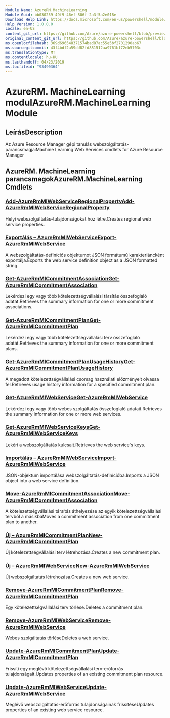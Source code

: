 ```yaml
---
Module Name: AzureRM.MachineLearning
Module Guid: bb030259-49f9-46ef-806f-2a3f5a2e018e
Download Help Link: https://docs.microsoft.com/en-us/powershell/module/azurerm.machinelearning
Help Version: 1.0.0.0
Locale: en-US
content_git_url: https://github.com/Azure/azure-powershell/blob/preview/src/ResourceManager/MachineLearning/Commands.MachineLearning/help/AzureRM.MachineLearning.md
original_content_git_url: https://github.com/Azure/azure-powershell/blob/preview/src/ResourceManager/MachineLearning/Commands.MachineLearning/help/AzureRM.MachineLearning.md
ms.openlocfilehash: 369d696548371574bad87ac55e5bf2701290ab67
ms.sourcegitcommit: 43f4bdf2a59dd82fd881512aa9761bf72eb5703c
ms.translationtype: MT
ms.contentlocale: hu-HU
ms.lasthandoff: 04/23/2019
ms.locfileid: "93490364"
---
```

# <span data-ttu-id="6faa2-101">AzureRM. MachineLearning modul</span><span class="sxs-lookup"><span data-stu-id="6faa2-101">AzureRM.MachineLearning Module</span></span>
## <span data-ttu-id="6faa2-102">Leírás</span><span class="sxs-lookup"><span data-stu-id="6faa2-102">Description</span></span>
<span data-ttu-id="6faa2-103">Az Azure Resource Manager gépi tanulás webszolgáltatás-parancsmagjai</span><span class="sxs-lookup"><span data-stu-id="6faa2-103">Machine Learning Web Services cmdlets for Azure Resource Manager</span></span>

## <span data-ttu-id="6faa2-104">AzureRM. MachineLearning parancsmagok</span><span class="sxs-lookup"><span data-stu-id="6faa2-104">AzureRM.MachineLearning Cmdlets</span></span>
### [<span data-ttu-id="6faa2-105">Add-AzureRmMlWebServiceRegionalProperty</span><span class="sxs-lookup"><span data-stu-id="6faa2-105">Add-AzureRmMlWebServiceRegionalProperty</span></span>](Add-AzureRmMlWebServiceRegionalProperty.md)
<span data-ttu-id="6faa2-106">Helyi webszolgáltatás-tulajdonságokat hoz létre.</span><span class="sxs-lookup"><span data-stu-id="6faa2-106">Creates regional web service properties.</span></span>

### [<span data-ttu-id="6faa2-107">Exportálás – AzureRmMlWebService</span><span class="sxs-lookup"><span data-stu-id="6faa2-107">Export-AzureRmMlWebService</span></span>](Export-AzureRmMlWebService.md)
<span data-ttu-id="6faa2-108">A webszolgáltatás-definíciós objektumot JSON formátumú karakterláncként exportálja.</span><span class="sxs-lookup"><span data-stu-id="6faa2-108">Exports the web service definition object as a JSON formatted string.</span></span>

### [<span data-ttu-id="6faa2-109">Get-AzureRmMlCommitmentAssociation</span><span class="sxs-lookup"><span data-stu-id="6faa2-109">Get-AzureRmMlCommitmentAssociation</span></span>](Get-AzureRmMlCommitmentAssociation.md)
<span data-ttu-id="6faa2-110">Lekérdezi egy vagy több kötelezettségvállalási társítás összefoglaló adatát.</span><span class="sxs-lookup"><span data-stu-id="6faa2-110">Retrieves the summary information for one or more commitment associations.</span></span>

### [<span data-ttu-id="6faa2-111">Get-AzureRmMlCommitmentPlan</span><span class="sxs-lookup"><span data-stu-id="6faa2-111">Get-AzureRmMlCommitmentPlan</span></span>](Get-AzureRmMlCommitmentPlan.md)
<span data-ttu-id="6faa2-112">Lekérdezi egy vagy több kötelezettségvállalási terv összefoglaló adatát.</span><span class="sxs-lookup"><span data-stu-id="6faa2-112">Retrieves the summary information for one or more commitment plans.</span></span>

### [<span data-ttu-id="6faa2-113">Get-AzureRmMlCommitmentPlanUsageHistory</span><span class="sxs-lookup"><span data-stu-id="6faa2-113">Get-AzureRmMlCommitmentPlanUsageHistory</span></span>](Get-AzureRmMlCommitmentPlanUsageHistory.md)
<span data-ttu-id="6faa2-114">A megadott kötelezettségvállalási csomag használati előzményeit olvassa fel.</span><span class="sxs-lookup"><span data-stu-id="6faa2-114">Retrieves usage history information for a specified commitment plan.</span></span>

### [<span data-ttu-id="6faa2-115">Get-AzureRmMlWebService</span><span class="sxs-lookup"><span data-stu-id="6faa2-115">Get-AzureRmMlWebService</span></span>](Get-AzureRmMlWebService.md)
<span data-ttu-id="6faa2-116">Lekérdezi egy vagy több webes szolgáltatás összefoglaló adatait.</span><span class="sxs-lookup"><span data-stu-id="6faa2-116">Retrieves the summary information for one or more web services.</span></span>

### [<span data-ttu-id="6faa2-117">Get-AzureRmMlWebServiceKeys</span><span class="sxs-lookup"><span data-stu-id="6faa2-117">Get-AzureRmMlWebServiceKeys</span></span>](Get-AzureRmMlWebServiceKeys.md)
<span data-ttu-id="6faa2-118">Lekéri a webszolgáltatás kulcsait.</span><span class="sxs-lookup"><span data-stu-id="6faa2-118">Retrieves the web service's keys.</span></span>

### [<span data-ttu-id="6faa2-119">Importálás – AzureRmMlWebService</span><span class="sxs-lookup"><span data-stu-id="6faa2-119">Import-AzureRmMlWebService</span></span>](Import-AzureRmMlWebService.md)
<span data-ttu-id="6faa2-120">JSON-objektum importálása webszolgáltatás-definícióba.</span><span class="sxs-lookup"><span data-stu-id="6faa2-120">Imports a JSON object into a web service definition.</span></span>

### [<span data-ttu-id="6faa2-121">Move-AzureRmMlCommitmentAssociation</span><span class="sxs-lookup"><span data-stu-id="6faa2-121">Move-AzureRmMlCommitmentAssociation</span></span>](Move-AzureRmMlCommitmentAssociation.md)
<span data-ttu-id="6faa2-122">A kötelezettségvállalási társítás áthelyezése az egyik kötelezettségvállalási tervből a másikba</span><span class="sxs-lookup"><span data-stu-id="6faa2-122">Moves a commitment association from one commitment plan to another.</span></span>

### [<span data-ttu-id="6faa2-123">Új – AzureRmMlCommitmentPlan</span><span class="sxs-lookup"><span data-stu-id="6faa2-123">New-AzureRmMlCommitmentPlan</span></span>](New-AzureRmMlCommitmentPlan.md)
<span data-ttu-id="6faa2-124">Új kötelezettségvállalási terv létrehozása.</span><span class="sxs-lookup"><span data-stu-id="6faa2-124">Creates a new commitment plan.</span></span>

### [<span data-ttu-id="6faa2-125">Új – AzureRmMlWebService</span><span class="sxs-lookup"><span data-stu-id="6faa2-125">New-AzureRmMlWebService</span></span>](New-AzureRmMlWebService.md)
<span data-ttu-id="6faa2-126">Új webszolgáltatás létrehozása.</span><span class="sxs-lookup"><span data-stu-id="6faa2-126">Creates a new web service.</span></span>

### [<span data-ttu-id="6faa2-127">Remove-AzureRmMlCommitmentPlan</span><span class="sxs-lookup"><span data-stu-id="6faa2-127">Remove-AzureRmMlCommitmentPlan</span></span>](Remove-AzureRmMlCommitmentPlan.md)
<span data-ttu-id="6faa2-128">Egy kötelezettségvállalási terv törlése.</span><span class="sxs-lookup"><span data-stu-id="6faa2-128">Deletes a commitment plan.</span></span>

### [<span data-ttu-id="6faa2-129">Remove-AzureRmMlWebService</span><span class="sxs-lookup"><span data-stu-id="6faa2-129">Remove-AzureRmMlWebService</span></span>](Remove-AzureRmMlWebService.md)
<span data-ttu-id="6faa2-130">Webes szolgáltatás törlése</span><span class="sxs-lookup"><span data-stu-id="6faa2-130">Deletes a web service.</span></span>

### [<span data-ttu-id="6faa2-131">Update-AzureRmMlCommitmentPlan</span><span class="sxs-lookup"><span data-stu-id="6faa2-131">Update-AzureRmMlCommitmentPlan</span></span>](Update-AzureRmMlCommitmentPlan.md)
<span data-ttu-id="6faa2-132">Frissíti egy meglévő kötelezettségvállalási terv-erőforrás tulajdonságait.</span><span class="sxs-lookup"><span data-stu-id="6faa2-132">Updates properties of an existing commitment plan resource.</span></span>

### [<span data-ttu-id="6faa2-133">Update-AzureRmMlWebService</span><span class="sxs-lookup"><span data-stu-id="6faa2-133">Update-AzureRmMlWebService</span></span>](Update-AzureRmMlWebService.md)
<span data-ttu-id="6faa2-134">Meglévő webszolgáltatás-erőforrás tulajdonságainak frissítése</span><span class="sxs-lookup"><span data-stu-id="6faa2-134">Updates properties of an existing web service resource.</span></span>

